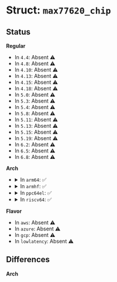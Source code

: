 # Struct: <code>max77620_chip</code>

## Status
<b>Regular</b>
<ul>
<li>
In <code>4.4</code>: Absent ⚠️
</li>
<li>
In <code>4.8</code>: Absent ⚠️
</li>
<li>
In <code>4.10</code>: Absent ⚠️
</li>
<li>
In <code>4.13</code>: Absent ⚠️
</li>
<li>
In <code>4.15</code>: Absent ⚠️
</li>
<li>
In <code>4.18</code>: Absent ⚠️
</li>
<li>
In <code>5.0</code>: Absent ⚠️
</li>
<li>
In <code>5.3</code>: Absent ⚠️
</li>
<li>
In <code>5.4</code>: Absent ⚠️
</li>
<li>
In <code>5.8</code>: Absent ⚠️
</li>
<li>
In <code>5.11</code>: Absent ⚠️
</li>
<li>
In <code>5.13</code>: Absent ⚠️
</li>
<li>
In <code>5.15</code>: Absent ⚠️
</li>
<li>
In <code>5.19</code>: Absent ⚠️
</li>
<li>
In <code>6.2</code>: Absent ⚠️
</li>
<li>
In <code>6.5</code>: Absent ⚠️
</li>
<li>
In <code>6.8</code>: Absent ⚠️
</li>
</ul>
<b>Arch</b>
<ul>
<li>
<details>
<summary>In <code>arm64</code>: ✅</summary>

```c
struct max77620_chip {
    struct device *dev;
    struct regmap *rmap;
    int chip_irq;
    int irq_base;
    enum max77620_chip_id chip_id;
    bool sleep_enable;
    bool enable_global_lpm;
    int shutdown_fps_period[3];
    int suspend_fps_period[3];
    struct regmap_irq_chip_data *top_irq_data;
    struct regmap_irq_chip_data *gpio_irq_data;
};
```
</details>
</li>
<li>
<details>
<summary>In <code>armhf</code>: ✅</summary>

```c
struct max77620_chip {
    struct device *dev;
    struct regmap *rmap;
    int chip_irq;
    int irq_base;
    enum max77620_chip_id chip_id;
    bool sleep_enable;
    bool enable_global_lpm;
    int shutdown_fps_period[3];
    int suspend_fps_period[3];
    struct regmap_irq_chip_data *top_irq_data;
    struct regmap_irq_chip_data *gpio_irq_data;
};
```
</details>
</li>
<li>
<details>
<summary>In <code>ppc64el</code>: ✅</summary>

```c
struct max77620_chip {
    struct device *dev;
    struct regmap *rmap;
    int chip_irq;
    int irq_base;
    enum max77620_chip_id chip_id;
    bool sleep_enable;
    bool enable_global_lpm;
    int shutdown_fps_period[3];
    int suspend_fps_period[3];
    struct regmap_irq_chip_data *top_irq_data;
    struct regmap_irq_chip_data *gpio_irq_data;
};
```
</details>
</li>
<li>
<details>
<summary>In <code>riscv64</code>: ✅</summary>

```c
struct max77620_chip {
    struct device *dev;
    struct regmap *rmap;
    int chip_irq;
    int irq_base;
    enum max77620_chip_id chip_id;
    bool sleep_enable;
    bool enable_global_lpm;
    int shutdown_fps_period[3];
    int suspend_fps_period[3];
    struct regmap_irq_chip_data *top_irq_data;
    struct regmap_irq_chip_data *gpio_irq_data;
};
```
</details>
</li>
</ul>
<b>Flavor</b>
<ul>
<li>
In <code>aws</code>: Absent ⚠️
</li>
<li>
In <code>azure</code>: Absent ⚠️
</li>
<li>
In <code>gcp</code>: Absent ⚠️
</li>
<li>
In <code>lowlatency</code>: Absent ⚠️
</li>
</ul>

## Differences
<b>Arch</b>
<ul>
</ul>
